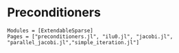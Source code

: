 # Preconditioners
```@autodocs
Modules = [ExtendableSparse]
Pages = ["preconditioners.jl", "ilu0.jl", "jacobi.jl", "parallel_jacobi.jl","simple_iteration.jl"]
```
